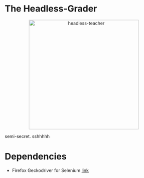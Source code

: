# The Headless-Grader

<center>
    <img src=https://laughingsquid.com/wp-content/uploads/Vintage_Headless_Man.jpg alt=headless-teacher width='350'>
</center>

semi-secret. sshhhhh

# Dependencies

- Firefox Geckodriver for Selenium [link](https://github.com/mozilla/geckodriver/releases)
